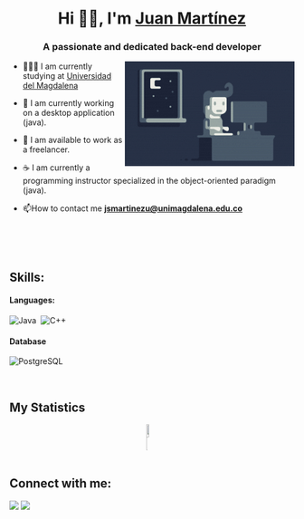 <h1 align="center">Hi 👋🏻, I'm 
<a href=https://www.linkedin.com/in/juan-sebasti%C3%A1n-mart%C3%ADnez-uribe-697a52280/" target="blank">
Juan Martínez</a></h1>
<h3 align="center">A passionate and dedicated back-end developer</h3>


<a target="_blank" align="center">
<img alt="Night Coding" src="https://raw.githubusercontent.com/AVS1508/AVS1508/master/assets/Night-Coding.gif" align="right"/>
</a>


- 👨🏻‍💻 I am currently studying at <a href="https://unimagdalena.edu.co/" target="blank">Universidad del Magdalena</a>

- 🌱 I am currently working on a desktop application (java).
  
- 🤝 I am available to work as a freelancer.
  
- ☕ I am currently a programming instructor specialized in the object-oriented paradigm (java).
  
- 📫How to contact me **jsmartinezu@unimagdalena.edu.co** 
  
<br/>
<br/>
<br/>

## Skills:

#### Languages:

![Java](https://img.shields.io/badge/Java-ED8B00?style=for-the-badge&logo=java&logoColor=white)&nbsp; ![C++](https://img.shields.io/badge/C%2B%2B-00599C?style=for-the-badge&logo=cplusplus&logoColor=white)&nbsp;


#### Database

![PostgreSQL](https://img.shields.io/badge/PostgreSQL-316192?style=for-the-badge&logo=postgresql&logoColor=white)&nbsp;

<br/>


<!-- STATS Y LENGUAJES MAS USADOS -->
## My Statistics

<div style="display:grid;align-items:center;justify-content:center">
  <img style="height:100%;width:49%;max-width: 100%" src="https://github-readme-stats.vercel.app/api?username=JsMartinez-dev&theme=gotham&count_private=true&show_icons=true&include_all_commits=true"/>
  <img style="height:100%;width:49%;max-width: 10%" src="https://github-readme-stats.vercel.app/api/top-langs/?username=JsMartinez-dev&layout=compact&theme=gotham&langs_count=8"/>
</div>


<br/>

## Connect with me:

<p align = "center">

[<img src="https://img.shields.io/badge/linkedin-%2312100E.svg?&style=for-the-badge&logo=linkedin&logoColor=white&color=black" />](www.linkedin.com/in/juan-sebastián-martínez-uribe-697a52280)
[<img src="https://img.shields.io/badge/instagram-%2312100E.svg?&style=for-the-badge&logo=instagram&logoColor=white&color=black" />](https://www.instagram.com/ripp.pipo/)
</p>

